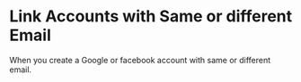 # Link Accounts with Same or different Email 
 When you create a Google or facebook account with same or different email.
